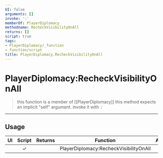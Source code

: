 ```yaml
---
UI: false
arguments: []
invoke: ':'
memberOf: PlayerDiplomacy
methodname: RecheckVisibilityOnAll
returns: []
script: true
tags:
- PlayerDiplomacy/_function
- function/script
title: PlayerDiplomacy.RecheckVisibilityOnAll
---
```

# PlayerDiplomacy:RecheckVisibilityOnAll
> this function is a member of [[PlayerDiplomacy]]
> this method expects an implicit "self" argument. invoke it with `:`
-----
## Usage
|  UI | Script | Returns | Function | Arguments |
|:---:|:------:|-------:|:--------:|:---------|
| |✓||PlayerDiplomacy:RecheckVisibilityOnAll||
